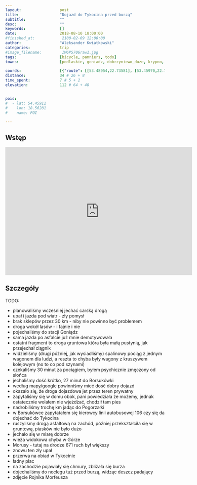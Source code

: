 ```yaml
---
layout:                 post
title:                  "Dojazd do Tykocina przed burzą"
subtitle:               ""
desc:                   ""
keywords:               []
date:                   2018-08-10 18:00:00
#finished_at:            2100-02-09 12:00:00
author:                 "Aleksander Kwiatkowski"
categories:             trip
#image_filename:         IMGP5706raw1.jpg
tags:                   [bicycle, panniers, todo]
towns:                  [podlaskie, goniadz, dobrzyniewo_duze, krypno, tykocin]

coords:                 [{"route": [[53.48954,22.73581], [53.45970,22.71556], [53.45960,22.72500]], "type": "bicycle"}, {"route": [[53.22275,22.93666], [53.22347,22.95005], [53.23970,22.93906], [53.23066,22.86336], [53.23518,22.80242], [53.22110,22.77650], [53.20589,22.77392], [53.20394,22.70938]], "type": "bicycle"}]
distance:               34 # 26 + 8
time_spent:             7 # 5 + 2
elevation:              112 # 64 + 48


pois:
#  - lat: 54.45911
#    lon: 18.56281
#    name: POI

---
```



## Wstęp

<iframe height='405' width='590' frameborder='0' allowtransparency='true' scrolling='no' src='https://www.strava.com/activities/1758477822/embed/5617e407fd9ac51f98ccc9c2376f4823cbcbdb84'></iframe>

## Szczegóły

TODO:

* planowaliśmy wcześniej jechać carską drogą
* upał i jazda pod wiatr - zły pomysł
* brak sklepów przez 30 km - niby nie powinno być problemem
* droga wokół lasów - i fajnie i nie
* pojechaliśmy do stacji Goniądz
* sama jazda po asfalcie już mnie demotywowała
* ostatni fragment to droga gruntowa która była małą pustynią, jak przejechał ciągnik
* widzieliśmy (drugi później, jak wysiadliśmy) spalinowy pociąg z jednym wagonem dla ludzi, a reszta to chyba były wagony z kruszywem kolejowym (no to co pod szynami)
* czekaliśmy 30 minut za pociągiem, byłem psychicznie zmęczony od słońca
* jechaliśmy dość krótko, 27 minut do Borsukówki
* według mapy/google powinniśmy mieć dość dobry dojazd
* okazało się, że droga dojazdowa jet przez teren prywatny
* zapytaliśmy się w domu obok, pani powiedziała że możemy, jednak ostatecznie wolałem nie wjeżdżać, chodził tam pies
* nadrobiliśmy trochę km jadąc do Pogorzałki
* w Borsukówce zapytatałem się kierowcy linii autobusowej 106 czy się da dojechać do Tykocina
* ruszyliśmy drogą asfaltową na zachód, później przekształciła się w gruntową, piasków nie było dużo
* jechało się w miarę dobrze
* wieża widokowa chyba w Górze
* Morusy - tutaj na drodze 671 ruch był większy
* znowu ten zły upał
* przerwa na obiad w Tykocinie
* ładny plac
* na zachodzie pojawiały się chmury, zbliżała się burza
* dojechaliśmy do noclegu tuż przed burzą, widząc deszcz padający
* zdjęcie Rojnika Morfeusza
